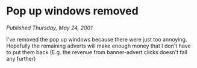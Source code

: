 # Pop up windows removed
*Published Thursday, May 24, 2001*

I've removed the pop up windows because there were just too annoying. Hopefully the remaining adverts will make enough money that I don't have to put them back (E.g. the revenue from banner-advert clicks doesn't fall any further)
